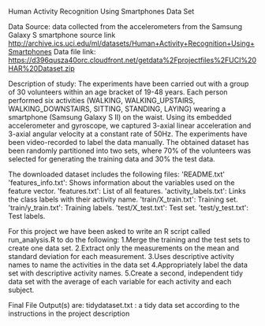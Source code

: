 Human Activity Recognition Using Smartphones Data Set

Data Source: data collected from the accelerometers from the Samsung Galaxy S smartphone
source link http://archive.ics.uci.edu/ml/datasets/Human+Activity+Recognition+Using+Smartphones 
Data file link: https://d396qusza40orc.cloudfront.net/getdata%2Fprojectfiles%2FUCI%20HAR%20Dataset.zip 

Description of study:
The experiments have been carried out with a group of 30 volunteers within an age bracket of 19-48 years. Each person performed six activities (WALKING, WALKING_UPSTAIRS, WALKING_DOWNSTAIRS, SITTING, STANDING, LAYING) wearing a smartphone (Samsung Galaxy S II) on the waist. Using its embedded accelerometer and gyroscope, we captured 3-axial linear acceleration and 3-axial angular velocity at a constant rate of 50Hz. The experiments have been video-recorded to label the data manually. The obtained dataset has been randomly partitioned into two sets, where 70% of the volunteers was selected for generating the training data and 30% the test data.

The downloaded dataset includes the following files:
'README.txt'
'features_info.txt': Shows information about the variables used on the feature vector.
'features.txt': List of all features.
'activity_labels.txt': Links the class labels with their activity name.
'train/X_train.txt': Training set.
'train/y_train.txt': Training labels.
'test/X_test.txt': Test set.
'test/y_test.txt': Test labels.

For this project we have been asked to write an R script called run_analysis.R to do the following:
1.Merge the training and the test sets to create one data set.
2.Extract only the measurements on the mean and standard deviation for each measurement.
3.Uses descriptive activity names to name the activities in the data set
4.Appropriately label the data set with descriptive activity names.
5.Create a second, independent tidy data set with the average of each variable for each activity and each subject.

Final File Output(s) are:
tidydataset.txt : a tidy data set according to the instructions in the project description
